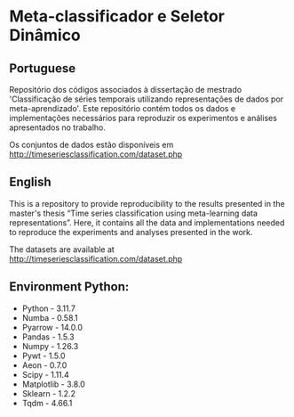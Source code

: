 # Meta-classificador e Seletor Dinâmico

## Portuguese
Repositório dos códigos associados à dissertação de mestrado 'Classificação de séries temporais utilizando representações de dados por meta-aprendizado'. Este repositório contém todos os dados e implementações necessários para reproduzir os experimentos e análises apresentados no trabalho.

Os conjuntos de dados estão disponíveis em http://timeseriesclassification.com/dataset.php

## English
This is a repository to provide reproducibility to the results presented in the master's thesis “Time series classification using meta-learning data representations”. Here, it contains all the data and implementations needed to reproduce the experiments and analyses presented in the work.

The datasets are available at http://timeseriesclassification.com/dataset.php


## Environment Python:
*  Python - 3.11.7
*  Numba - 0.58.1
*  Pyarrow - 14.0.0
*  Pandas - 1.5.3
*  Numpy - 1.26.3
*  Pywt - 1.5.0
*  Aeon - 0.7.0
*  Scipy - 1.11.4
*  Matplotlib - 3.8.0
*  Sklearn - 1.2.2
*  Tqdm - 4.66.1
